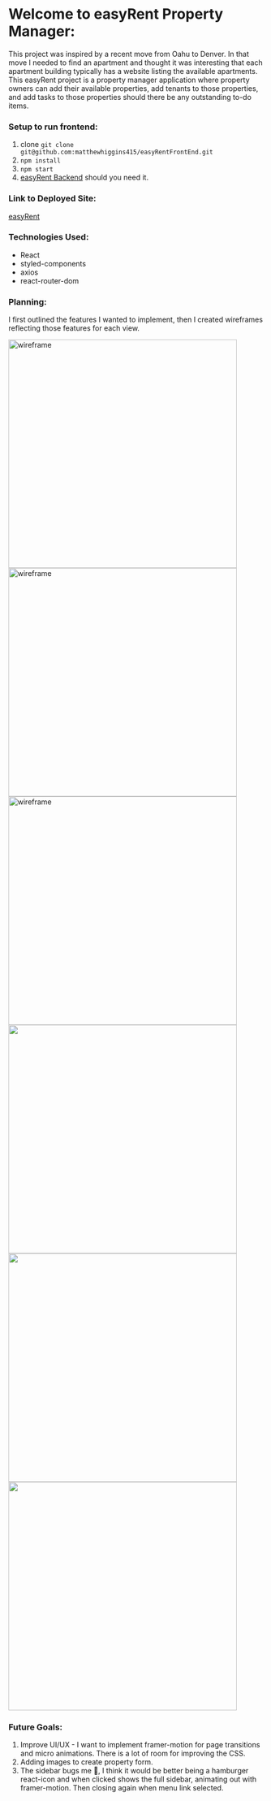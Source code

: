 # Welcome to easyRent Property Manager: 
This project was inspired by a recent move from Oahu to Denver. In that move I needed to find an apartment and thought it was interesting that each apartment building typically has a website listing the available apartments. This easyRent project is a property manager application where property owners can add their available properties, add tenants to those properties, and add tasks to those properties should there be any outstanding to-do items. 

### Setup to run frontend: 
1. clone ``` git clone git@github.com:matthewhiggins415/easyRentFrontEnd.git ```
2. ``` npm install ```
3. ``` npm start ```  
4. [easyRent Backend](https://github.com/matthewhiggins415/tenant-organizer-fullstack) should you need it. 
   
### Link to Deployed Site: 
[easyRent](https://matthewhiggins415.github.io/easyRentFrontEnd/)

### Technologies Used: 
- React 
- styled-components
- axios
- react-router-dom

### Planning: 
I first outlined the features I wanted to implement, then I created wireframes reflecting those features for each view. 

<img src="https://user-images.githubusercontent.com/67120920/160937136-186bbff6-1f6c-4928-b8f8-7aa8c0f50870.jpg" alt="wireframe" style="width:450px; height: 450px; margin: 0 auto;">

<img src="https://user-images.githubusercontent.com/67120920/160937233-78832a58-82f7-46b4-9ed0-c0cc1bd84073.jpg" alt="wireframe" style="width:450px; height: 450px; margin: 0 auto;">

<img src="https://user-images.githubusercontent.com/67120920/160937241-56fcec06-32be-4c32-a0ce-61c6186d9a42.jpg" alt="wireframe" style="width:450px; height: 450px; margin: 0 auto;">

<img src="https://user-images.githubusercontent.com/67120920/160938849-281fa85e-d2f7-43dc-9b48-8cb4242dc097.png" style="width:450px; height: 450px; margin: 0 auto;">

<img src="https://user-images.githubusercontent.com/67120920/160938849-281fa85e-d2f7-43dc-9b48-8cb4242dc097.png" style="width:450px; height: 450px; margin: 0 auto;">

<img src="https://user-images.githubusercontent.com/67120920/160938861-98148985-8192-4cdd-9573-4eba9e53f22b.png" style="width:450px; object-fit: contain; height: 450px; margin: 0 auto;">


### Future Goals: 
1. Improve UI/UX - I want to implement framer-motion for page transitions and micro animations. There is a lot of room for improving the CSS. 
2. Adding images to create property form. 
3. The sidebar bugs me 🐞, I think it would be better being a hamburger react-icon and when clicked shows the full sidebar, animating out with framer-motion. Then closing again when menu link selected.  
